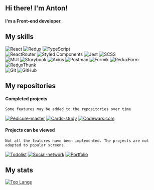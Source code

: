 ## Hi there! I'm Anton!
#### I'm a Front-end developer.

## My skills

![React](https://img.shields.io/badge/react-1.svg?style=for-the-badge&logo=react&labelColor=black&color=514f4f)
![Redux](https://img.shields.io/badge/redux-1.svg?style=for-the-badge&logo=redux&labelColor=black&color=514f4f&logoColor=6F3FB3)
![TypeScript](https://img.shields.io/badge/TypeScript-1.svg?style=for-the-badge&logo=TypeScript&labelColor=black&color=514f4f)  
![ReactRouter](https://img.shields.io/badge/React_Router-1.svg?style=for-the-badge&logo=ReactRouter&labelColor=black&color=514f4f)
![Styled Components](https://img.shields.io/badge/styled--components-DB7093.svg?style=for-the-badge&logo=styled-components&labelColor=black&color=514f4f)
![Jest](https://img.shields.io/badge/Jest-1.svg?style=for-the-badge&logo=Jest&labelColor=black&color=514f4f&logoColor=red)
![SCSS](https://img.shields.io/badge/SCSS-1.svg?style=for-the-badge&logo=SASS&labelColor=black&color=514f4f)  
![MUI](https://img.shields.io/badge/MUI-%230081CB.svg?style=for-the-badge&logo=mui&labelColor=black&color=514f4f)
![Storybook](https://img.shields.io/badge/-Storybook-FF4785?style=for-the-badge&logo=storybook&labelColor=black&color=514f4f)
![Axios](https://img.shields.io/badge/Axios-1.svg?style=for-the-badge&logo=Axios&labelColor=black&color=514f4f)
![Postman](https://img.shields.io/badge/Postman-FF6C37?style=for-the-badge&logo=postman&labelColor=black&color=514f4f)
![Formik](https://img.shields.io/badge/Formik-1.svg?style=for-the-badge&logo=Axios&labelColor=black&color=514f4f)
![ReduxForm](https://img.shields.io/badge/Redux_Form-1.svg?style=for-the-badge&logo=Axios&labelColor=black&color=514f4f)
![ReduxThunk](https://img.shields.io/badge/Redux_Thunk-1.svg?style=for-the-badge&logo=ReduxThunk&labelColor=black&color=514f4f)  
![Git](https://img.shields.io/badge/git-%23F05033.svg?style=for-the-badge&logo=git&labelColor=black&color=514f4f)
![GitHub](https://img.shields.io/badge/GitHub-1.svg?style=for-the-badge&logo=GitHub&labelColor=black&color=514f4f)

## My repositories

#### Completed projects
    Some features may be added to the repositories over time

[![Pedicure-master](https://github-readme-stats.vercel.app/api/pin/?username=TonyFinder&repo=Pedicure-master&color=greent&bg_color=000&text_color=b2b1b1&title_color=fff&icon_color=fff)](https://github.com/TonyFinder/Pedicure-master)
[![Cards-study](https://github-readme-stats.vercel.app/api/pin/?username=TonyFinder&repo=Cards-study&color=greent&bg_color=000&text_color=b2b1b1&title_color=fff&icon_color=fff)](https://github.com/TonyFinder/Cards-study)
[![Codewars.com](https://github-readme-stats.vercel.app/api/pin/?username=TonyFinder&repo=Codewars.com&color=greent&bg_color=000&text_color=b2b1b1&title_color=fff&icon_color=fff)](https://github.com/TonyFinder/Codewars.com)


#### Projects can be viewed
    Not all the features have been implemented. The projects are not adapted to popular screens. 

[![Todolist](https://github-readme-stats.vercel.app/api/pin/?username=TonyFinder&repo=Todolist&color=greent&bg_color=000&text_color=b2b1b1&title_color=fff&icon_color=fff)](https://github.com/TonyFinder/Todolist)
[![Social-network](https://github-readme-stats.vercel.app/api/pin/?username=TonyFinder&repo=Social-network&color=greent&bg_color=000&text_color=b2b1b1&title_color=fff&icon_color=fff)](https://github.com/TonyFinder/Social-network)
[![Portfolio](https://github-readme-stats.vercel.app/api/pin/?username=TonyFinder&repo=Portfolio&color=greent&bg_color=000&text_color=b2b1b1&title_color=fff&icon_color=fff)](https://github.com/TonyFinder/Portfolio)


## My stats

[![Top Langs](https://github-readme-stats.vercel.app/api/top-langs/?username=TonyFinder&layout=compact&color=greent&bg_color=000&text_color=fff&title_color=fff)](https://github.com/anuraghazra/github-readme-stats)  